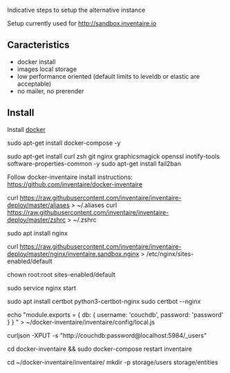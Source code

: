Indicative steps to setup the alternative instance

Setup currently used for http://sandbox.inventaire.io

## Caracteristics

- docker install
- images local storage
- low performance oriented (default limits to leveldb or elastic are acceptable)
- no mailer, no prerender

## Install

Install [docker](https://docs.docker.com/engine/install/ubuntu/)

sudo apt-get install docker-compose -y

sudo apt-get install curl zsh git nginx graphicsmagick openssl inotify-tools software-properties-common -y
sudo apt-get install fail2ban

Follow docker-inventaire install instructions: https://github.com/inventaire/docker-inventaire

curl https://raw.githubusercontent.com/inventaire/inventaire-deploy/master/aliases > ~/.aliases
curl https://raw.githubusercontent.com/inventaire/inventaire-deploy/master/zshrc > ~/.zshrc

sudo apt install nginx

curl https://raw.githubusercontent.com/inventaire/inventaire-deploy/master/nginx/inventaire.sandbox.nginx > /etc/nginx/sites-enabled/default

chown root:root sites-enabled/default

sudo service nginx start

sudo apt install certbot python3-certbot-nginx
sudo certbot --nginx

echo "module.exports = {
  db: {
    username: 'couchdb',
    password: 'password'
  }
}
" > ~/docker-inventaire/inventaire/config/local.js


curljson -XPUT -s "http://couchdb:password@localhost:5984/_users"

cd docker-inventaire && sudo docker-compose restart inventaire

cd ~/docker-inventaire/inventaire/
mkdir -p storage/users storage/entities
